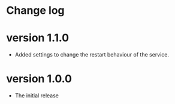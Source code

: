 # Change log

# version 1.1.0

- Added settings to change the restart behaviour of the service.

# version 1.0.0

- The initial release
